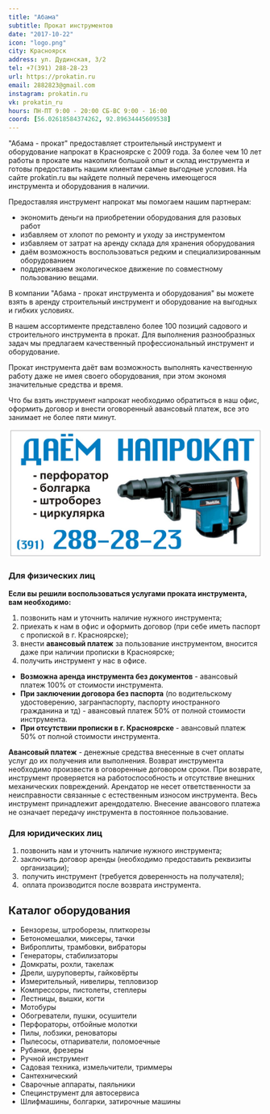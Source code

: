 ```yaml
---
title: "Абама"
subtitle: Прокат инструментов
date: "2017-10-22"
icon: "logo.png"
city: Красноярск
address: ул. Дудинская, 3/2
tel: +7(391) 288-28-23 
url: https://prokatin.ru
email: 2882823@gmail.com
instagram: prokatin.ru
vk: prokatin_ru
hours: ПН-ПТ 9:00 - 20:00 СБ-ВС 9:00 - 16:00
coord: [56.02618584374262, 92.89634445609538]
---
```


"Абама - прокат" предоставляет строительный инструмент и оборудование напрокат в Красноярске с 2009 года. За более чем 10 лет работы в прокате мы накопили большой опыт и склад инструмента и готовы предоставить нашим клиентам самые выгодные условия. На сайте prokatin.ru  вы найдете полный перечень имеющегося инструмента и оборудования в наличии.

Предоставляя инструмент напрокат мы помогаем нашим партнерам:
* экономить деньги на приобретении оборудования для разовых работ
* избавляем от хлопот по ремонту и уходу за инструментом
* избавляем от затрат на аренду склада для хранения оборудования
* даём возможность воспользоваться редким и специализированным оборудованием
* поддерживаем экологическое движение по совместному пользованию вещами.

В компании "Абама - прокат инструмента и оборудования" вы можете взять в аренду строительный инструмент и оборудование на выгодных и гибких условиях.

В нашем ассортименте представлено более 100 позиций садового и строительного инструмента в прокат. Для выполнения разнообразных задач мы предлагаем качественный профессиональный инструмент и оборудование.

Прокат инструмента даёт вам возможность выполнять качественную работу даже не имея своего оборудования, при этом экономя значительные средства и время.

Что бы взять инструмент напрокат необходимо обратиться в наш офис, оформить договор и внести оговоренный авансовый платеж, все это занимает не более пяти минут.

![](./cover.jpg)

### Для физических лиц

**Если вы решили воспользоваться услугами проката инструмента, вам необходимо:**

1. позвонить нам и уточнить наличие нужного инструмента;
2. приехать к нам в офис и оформить договор (при себе иметь паспорт с пропиской в г. Красноярске);
3. внести **авансовый платеж** за пользование инструментом, вносится даже при наличии прописки в Красноярске;
4. получить инструмент у нас в офисе.

* **Возможна аренда инструмента без документов** - авансовый платеж 100% от стоимости инструмента.
* **При заключении договора без паспорта** (по водительскому удостоверению, загранпаспорту, паспорту иностранного гражданина и тд) - авансовый платеж 50% от полной стоимости инструмента.
* **При отсутствии прописки в г. Красноярске** - авансовый платеж 50% от полной стоимости инструмента.

**Авансовый платеж** - денежные средства внесенные в счет оплаты услуг до их получения или выполнения. Возврат инструмента необходимо произвести в оговоренные договором сроки. При возврате, инструмент проверяется на работоспособность и отсутствие внешних механических повреждений. Арендатор не несет ответственности за неисправности связанные с естественным износом инструмента. Весь инструмент принадлежит арендодателю. Внесение авансового платежа не означает передачу инструмента в постоянное пользование.

### Для юридических лиц

1. позвонить нам и уточнить наличие нужного инструмента;
2. заключить договор аренды (необходимо предоставить реквизиты организации);
3.  получить инструмент (требуется доверенность на получателя);
4.  оплата производится после возврата инструмента.

## Каталог оборудования

* Бензорезы, штроборезы, плиткорезы
* Бетономешалки, миксеры, тачки
* Виброплиты, трамбовки, вибраторы
* Генераторы, стабилизаторы
* Домкраты, рохли, такелаж
* Дрели, шуруповерты, гайковёрты
* Измерительный, нивелиры, тепловизор
* Компрессоры, пистолеты, степлеры
* Лестницы, вышки, когти
* Мотобуры
* Обогреватели, пушки, осушители
* Перфораторы, отбойные молотки
* Пилы, лобзики, реноваторы
* Пылесосы, отпариватели, поломоечные
* Рубанки, фрезеры
* Ручной инструмент
* Садовая техника, измельчители, триммеры
* Сантехнический
* Сварочные аппараты, паяльники
* Специнструмент для автосервиса
* Шлифмашины, болгарки, затирочные машины

